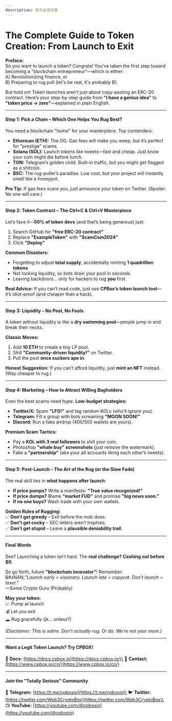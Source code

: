 ```yaml
---
description: 发币必读文章
---
```


# The Complete Guide to Token Creation: From Launch to Exit

**Preface:**\
So you want to launch a token? Congrats! You've taken the first step toward becoming a "blockchain entrepreneur"—which is either:\
A) Revolutionizing finance, or\
B) Preparing to rug pull (let's be real, it's probably B).

But hold on! Token launches aren't just about copy-pasting an ERC-20 contract. Here’s your step-by-step guide from **"I have a genius idea"** to **"token price → zero"**—explained in plain English.

***

#### **Step 1: Pick a Chain – Which One Helps You Rug Best?**

You need a blockchain "home" for your masterpiece. Top contenders:

* **Ethereum (ETH):** The OG. Gas fees will make you weep, but it’s perfect for "prestige" scams.
* **Solana (SOL):** Launch tokens like tweets—fast and cheap. Just know your coin might die before lunch.
* **TON:** Telegram’s golden child. Built-in traffic, but you might get flagged as a shitcoin.
* **BSC:** The rug-puller’s paradise. Low cost, but your project will instantly smell like a honeypot.

**Pro Tip:** If gas fees scare you, just announce your token on Twitter. (Spoiler: No one will care.)

***

#### **Step 2: Token Contract – The Ctrl+C & Ctrl+V Masterpiece**

Let’s face it—**50% of token devs** (and that’s being generous) just:

1. Search GitHub for **"free ERC-20 contract"**
2. Replace **"ExampleToken"** with **"ScamCoin2024"**
3. Click **"Deploy"**

**Common Disasters:**

* Forgetting to adjust **total supply**, accidentally minting **1 quadrillion tokens**.
* Not locking liquidity, so bots drain your pool in seconds.
* Leaving backdoors… only for hackers to rug **you** first.

**Real Advice:** If you can’t read code, just use **CPBox’s token launch tool**—it’s idiot-proof (and cheaper than a hack).

***

#### **Step 3: Liquidity – No Pool, No Fools**

A token without liquidity is like a **dry swimming pool**—people jump in and break their necks.

**Classic Moves:**

1. Add **10 ETH** to create a tiny LP pool.
2. Shill **"Community-driven liquidity!"** on Twitter.
3. Pull the pool **once suckers ape in**.

**Honest Suggestion:** If you can’t afford liquidity, just **mint an NFT** instead. (Way cheaper to rug.)

***

#### **Step 4: Marketing – How to Attract Willing Bagholders**

Even the best scams need hype. **Low-budget strategies:**

* **Twitter/X:** Spam **"LFG!"** and tag random KOLs (who’ll ignore you).
* **Telegram:** Fill a group with bots screaming **"MOON SOON!"**
* **Discord:** Run a fake airdrop (400/500 wallets are yours).

**Premium Scam Tactics:**

* Pay a **KOL with 3 real followers** to shill your coin.
* Photoshop **"whale buy" screenshots** (just remove the watermark).
* Fake a **"partnership"** (aka your alt accounts liking each other’s tweets).

***

#### **Step 5: Post-Launch – The Art of the Rug (or the Slow Fade)**

The real skill lies in **what happens after launch**:

* **If price pumps?** Write a manifesto: **"True value recognized!"**
* **If price dumps?** Blame **"market FUD"** and promise **"big news soon."**
* **If no one buys?** Wash trade with your own wallets.

**Golden Rules of Rugging:**\
✅ **Don’t get greedy** – Exit before the mob does.\
✅ **Don’t get cocky** – SEC letters aren’t trophies.\
✅ **Don’t get stupid** – Leave a **plausible deniability trail**.

***

#### **Final Words**

See? Launching a token isn’t hard. The **real challenge? Cashing out before $0.**

So go forth, future **"blockchain innovator"**! Remember:\
&#xNAN;_"Launch early = visionary. Launch late = copycat. Don’t launch = loser."_\
—Some Crypto Guru (Probably)

**May your token:**\
📈 Pump at launch\
💰 Let you exit\
🕳️ Rug gracefully (jk… unless?)

_(Disclaimer: This is satire. Don’t actually rug. Or do. We’re not your mom.)_

***

#### **Want a Legit Token Launch? Try CPBOX!**

📖 **Docs:** [https://docs.cpbox.io](https://docs.cpbox.io/)\
📩 **Contact:** [https://www.cpbox.io/cn/](https://www.cpbox.io/cn/)

***

#### **Join the "Totally Serious" Community**

💬 **Telegram:** [https://t.me/cpboxio](https://t.me/cpboxio)\
🐦 **Twitter:** [https://twitter.com/Web3CryptoBox](https://twitter.com/Web3CryptoBox)\
📺 **YouTube:** [https://youtube.com/@cpboxio](https://youtube.com/@cpboxio)
